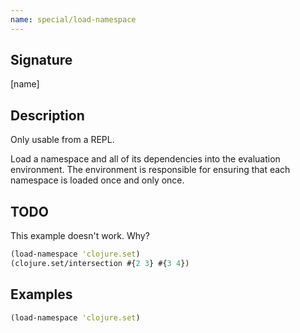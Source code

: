 ```yaml
---
name: special/load-namespace
---
```


## Signature
[name]


## Description

Only usable from a REPL.

Load a namespace and all of its dependencies into the evaluation environment.
The environment is responsible for ensuring that each namespace is loaded once
and only once.


## TODO

This example doesn't work.  Why?

```clj
(load-namespace 'clojure.set)
(clojure.set/intersection #{2 3} #{3 4})
```


## Examples

```clj
(load-namespace 'clojure.set)
```